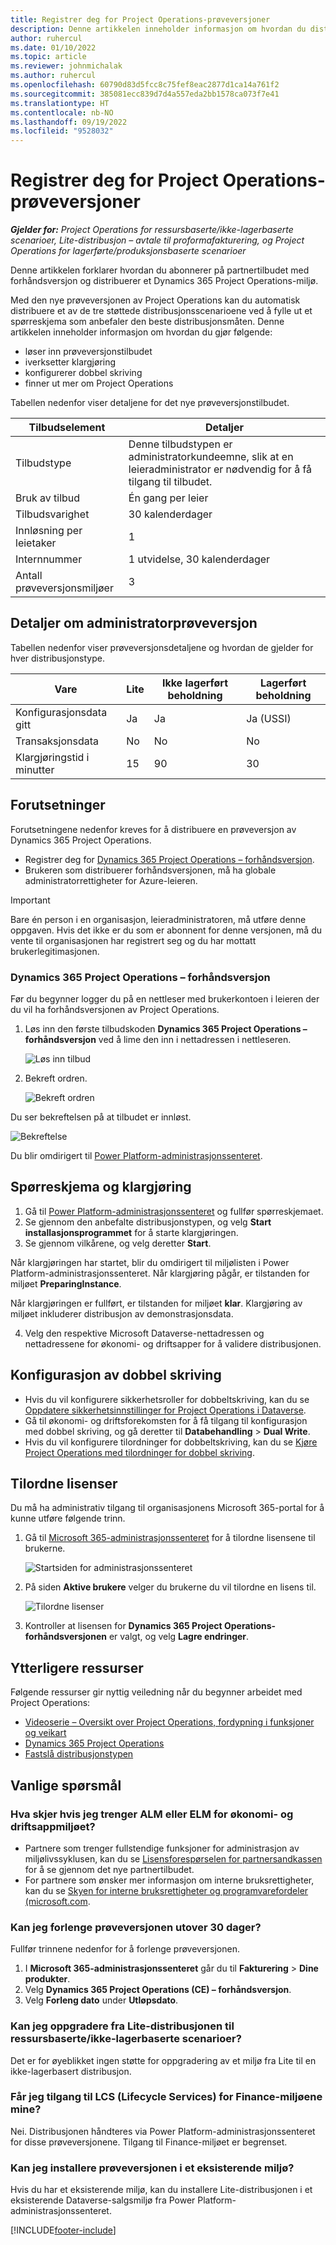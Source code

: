 ```yaml
---
title: Registrer deg for Project Operations-prøveversjoner
description: Denne artikkelen inneholder informasjon om hvordan du distribuerer en prøveversjon av Dynamics 365 Project Operations.
author: ruhercul
ms.date: 01/10/2022
ms.topic: article
ms.reviewer: johnmichalak
ms.author: ruhercul
ms.openlocfilehash: 60790d83d5fcc8c75fef8eac2877d1ca14a761f2
ms.sourcegitcommit: 385081ecc839d7d4a557eda2bb1578ca073f7e41
ms.translationtype: HT
ms.contentlocale: nb-NO
ms.lasthandoff: 09/19/2022
ms.locfileid: "9528032"
---
```

# <a name="sign-up-for-project-operations-trials"></a>Registrer deg for Project Operations-prøveversjoner 

_**Gjelder for:** Project Operations for ressursbaserte/ikke-lagerbaserte scenarioer, Lite-distribusjon – avtale til proformafakturering, og Project Operations for lagerførte/produksjonsbaserte scenarioer_ 



Denne artikkelen forklarer hvordan du abonnerer på partnertilbudet med forhåndsversjon og distribuerer et Dynamics 365 Project Operations-miljø.

Med den nye prøveversjonen av Project Operations kan du automatisk distribuere et av de tre støttede distribusjonsscenarioene ved å fylle ut et spørreskjema som anbefaler den beste distribusjonsmåten. Denne artikkelen inneholder informasjon om hvordan du gjør følgende:

- løser inn prøveversjonstilbudet
- iverksetter klargjøring
- konfigurerer dobbel skriving
- finner ut mer om Project Operations 

Tabellen nedenfor viser detaljene for det nye prøveversjonstilbudet.

| **Tilbudselement**               | **Detaljer**                                  |
|------------------------------|----------------------------------------------|
| Tilbudstype                   | Denne tilbudstypen er administratorkundeemne, slik at en leieradministrator er nødvendig for å få tilgang til tilbudet. |
| Bruk av tilbud                    | Én gang per leier                          |
| Tilbudsvarighet               | 30 kalenderdager                             |
| Innløsning per leietaker       | 1                                            |
| Internnummer                    | 1 utvidelse, 30 kalenderdager               |
| Antall prøveversjonsmiljøer | 3                                            |


## <a name="admin-trial-details"></a>Detaljer om administratorprøveversjon
Tabellen nedenfor viser prøveversjonsdetaljene og hvordan de gjelder for hver distribusjonstype.

| **Vare**                      | **Lite**                                     | **Ikke lagerført beholdning** | **Lagerført beholdning** |
|-------------------------------|----------------------------------------------|---------------------------|-----------------------|
| Konfigurasjonsdata gitt           | Ja                                          | Ja                       | Ja (USSI)            |
| Transaksjonsdata            | No                                           | No                        | No                    |
| Klargjøringstid i minutter  | 15                                           | 90                        | 30                    |
 
## <a name="prerequisites"></a>Forutsetninger
Forutsetningene nedenfor kreves for å distribuere en prøveversjon av Dynamics 365 Project Operations.

- Registrer deg for [Dynamics 365 Project Operations – forhåndsversjon](https://www.aka.ms/try-po).
- Brukeren som distribuerer forhåndsversjonen, må ha globale administratorrettigheter for Azure-leieren.

> [!IMPORTANT]
> Bare én person i en organisasjon, leieradministratoren, må utføre denne oppgaven. Hvis det ikke er du som er abonnent for denne versjonen, må du vente til organisasjonen har registrert seg og du har mottatt brukerlegitimasjonen.

### <a name="dynamics-365-project-operations---preview-trial"></a>Dynamics 365 Project Operations – forhåndsversjon 

Før du begynner logger du på en nettleser med brukerkontoen i leieren der du vil ha forhåndsversjonen av Project Operations.

1. Løs inn den første tilbudskoden **Dynamics 365 Project Operations – forhåndsversjon** ved å lime den inn i nettadressen i nettleseren.

    ![Løs inn tilbud](./media/16RedeemFirstOfferNew.png)

2. Bekreft ordren.

    ![Bekreft ordren](./media/17ConfirmOrderNew.png)

  Du ser bekreftelsen på at tilbudet er innløst.

   ![Bekreftelse](./media/18OrderConfirmationNew.png)

  Du blir omdirigert til [Power Platform-administrasjonssenteret](https://admin.powerplatform.microsoft.com/projectoperationstrial).

## <a name="questionnaire-and-provisioning"></a>Spørreskjema og klargjøring

1.  Gå til [Power Platform-administrasjonssenteret](https://admin.powerplatform.com/projectoperationstrial) og fullfør spørreskjemaet.  
2.  Se gjennom den anbefalte distribusjonstypen, og velg **Start installasjonsprogrammet** for å starte klargjøringen.
3.  Se gjennom vilkårene, og velg deretter **Start**.

   Når klargjøringen har startet, blir du omdirigert til miljølisten i Power Platform-administrasjonssenteret. Når klargjøring pågår, er tilstanden for miljøet **PreparingInstance**.
 
  Når klargjøringen er fullført, er tilstanden for miljøet **klar**. Klargjøring av miljøet inkluderer distribusjon av demonstrasjonsdata.
 
4.  Velg den respektive Microsoft Dataverse-nettadressen og nettadressene for økonomi- og driftsapper for å validere distribusjonen.

## <a name="configuring-dual-write"></a>Konfigurasjon av dobbel skriving
- Hvis du vil konfigurere sikkerhetsroller for dobbeltskriving, kan du se [Oppdatere sikkerhetsinnstillinger for Project Operations i Dataverse](resource-provision-new-environment.md#update-security-settings-on-project-operations-on-dataverse).
- Gå til økonomi- og driftsforekomsten for å få tilgang til konfigurasjon med dobbel skriving, og gå deretter til **Databehandling** > **Dual Write**.
- Hvis du vil konfigurere tilordninger for dobbeltskriving, kan du se [Kjøre Project Operations med tilordninger for dobbel skriving](resource-provision-new-environment.md#run-project-operations-dual-write-maps).

## <a name="assign-licenses"></a>Tilordne lisenser

Du må ha administrativ tilgang til organisasjonens Microsoft 365-portal for å kunne utføre følgende trinn.

1. Gå til [Microsoft 365-administrasjonssenteret](https://portal.office.com/) for å tilordne lisensene til brukerne.

   ![Startsiden for administrasjonssenteret](./media/14AdminPortal.png)

2. På siden **Aktive brukere** velger du brukerne du vil tilordne en lisens til.

   ![Tilordne lisenser](./media/15AssignLicenses.png)

3. Kontroller at lisensen for **Dynamics 365 Project Operations-forhåndsversjonen** er valgt, og velg **Lagre endringer**.

## <a name="additional-resources"></a>Ytterligere ressurser

Følgende ressurser gir nyttig veiledning når du begynner arbeidet med Project Operations:

- [Videoserie – Oversikt over Project Operations, fordypning i funksjoner og veikart](https://youtube.com/playlist?list=PLcakwueIHoT_LJ3Fr1tHnkPk5lioqE6uH)
- [Dynamics 365 Project Operations](/training/modules/examine-dynamics-365-project-operations/)
- [Fastslå distribusjonstypen](determine-deployment-type.md)

## <a name="frequently-asked-questions"></a>Vanlige spørsmål

### <a name="what-if-i-require-alm-or-elm-for-my-finance-and-operations-apps-environment"></a>Hva skjer hvis jeg trenger ALM eller ELM for økonomi- og driftsappmiljøet?

- Partnere som trenger fullstendige funksjoner for administrasjon av miljølivssyklusen, kan du se [Lisensforespørselen for partnersandkassen](https://experience.dynamics.com/requestlicense) for å se gjennom det nye partnertilbudet. 
- For partnere som ønsker mer informasjon om interne bruksrettigheter, kan du se [Skyen for interne bruksrettigheter og programvarefordeler (microsoft.com](https://partner.microsoft.com/membership/internal-use-software).

### <a name="can-i-extend-my-trial-beyond-30-days"></a>Kan jeg forlenge prøveversjonen utover 30 dager?
Fullfør trinnene nedenfor for å forlenge prøveversjonen.

1. I **Microsoft 365-administrasjonssenteret** går du til **Fakturering** > **Dine produkter**.
2. Velg **Dynamics 365 Project Operations (CE) – forhåndsversjon**.
3. Velg **Forleng dato** under **Utløpsdato**.

### <a name="can-i-upgrade-from-the-lite-deployment-to-the-resourcenon-stocked-based-scenario-deployment"></a>Kan jeg oppgradere fra Lite-distribusjonen til ressursbaserte/ikke-lagerbaserte scenarioer?
Det er for øyeblikket ingen støtte for oppgradering av et miljø fra Lite til en ikke-lagerbasert distribusjon.

### <a name="can-i-access-lifecycle-services-lcs-for-my-finance-environments"></a>Får jeg tilgang til LCS (Lifecycle Services) for Finance-miljøene mine?  
Nei. Distribusjonen håndteres via Power Platform-administrasjonssenteret for disse prøveversjonene. Tilgang til Finance-miljøet er begrenset.

### <a name="can-i-install-my-trial-on-an-existing-environment"></a>Kan jeg installere prøveversjonen i et eksisterende miljø?
Hvis du har et eksisterende miljø, kan du installere Lite-distribusjonen i et eksisterende Dataverse-salgsmiljø fra Power Platform-administrasjonssenteret.

[!INCLUDE[footer-include](../includes/footer-banner.md)]
